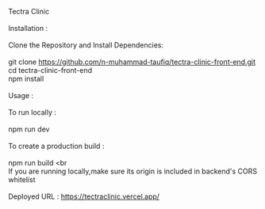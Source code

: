 Tectra Clinic
<br><br>
Installation :
<br><br>
Clone the Repository and Install Dependencies:
<br><br>
git clone https://github.com/n-muhammad-taufiq/tectra-clinic-front-end.git
<br>cd tectra-clinic-front-end
<br>npm install
<br><br>
Usage :
<br><br>
To run locally :
<br><br>
npm run dev
<br><br>
To create a production build :
<br><br>
npm run build
<br<br>
If you are running locally,make sure its origin is included in backend's CORS whitelist
<br><br>
Deployed URL : https://tectraclinic.vercel.app/
